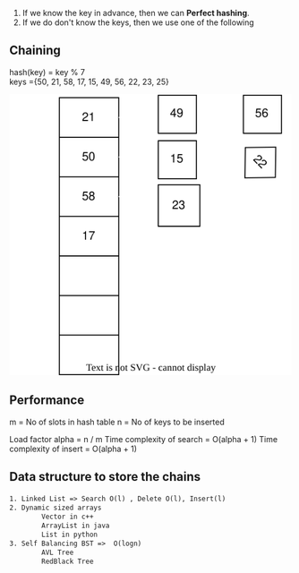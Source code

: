  1. If we know the key in advance, then we can <b>Perfect hashing</b>.
 2. If we do don't know the keys, then we use one of the following

## Chaining

hash(key) = key % 7 <br>
keys ={50, 21, 58, 17, 15, 49, 56, 22, 23, 25}

![collision handling](chaining.drawio.svg)

## Performance
m = No of slots in hash table
n = No of keys to be inserted

Load factor alpha = n / m
Time complexity of search = O(alpha + 1)
Time complexity of insert =  O(alpha + 1)

## Data structure to store the chains

    1. Linked List => Search O(l) , Delete O(l), Insert(l) 
    2. Dynamic sized arrays 
            Vector in c++
            ArrayList in java
            List in python
    3. Self Balancing BST =>  O(logn)
            AVL Tree
            RedBlack Tree


